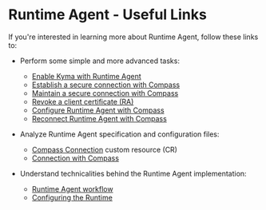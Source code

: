 # Runtime Agent - Useful Links

If you're interested in learning more about Runtime Agent, follow these links to:

- Perform some simple and more advanced tasks:

  - [Enable Kyma with Runtime Agent](https://kyma-project.io/#/application-connector-manager/user/02-20-enable-kyma-with-runtime-agent)
  - [Establish a secure connection with Compass](../../03-tutorials/00-application-connectivity/ra-01-establish-secure-connection-with-compass.md)
  - [Maintain a secure connection with Compass](../../03-tutorials/00-application-connectivity/ra-02-maintain-secure-connection-with-compass.md)
  - [Revoke a client certificate (RA)](../../03-tutorials/00-application-connectivity/ra-03-revoke-client-certificate.md)
  - [Configure Runtime Agent with Compass](../../03-tutorials/00-application-connectivity/ra-04-configure-runtime-agent-with-compass.md)
  - [Reconnect Runtime Agent with Compass](../../03-tutorials/00-application-connectivity/ra-05-reconnect-runtime-agent-with-compass.md)

- Analyze Runtime Agent specification and configuration files:

  - [Compass Connection](../../05-technical-reference/00-custom-resources/ra-01-compassconnection.md) custom resource (CR)
  - [Connection with Compass](../../05-technical-reference/00-configuration-parameters/ra-01-connection-with-compass.md)

- Understand technicalities behind the Runtime Agent implementation:

  - [Runtime Agent workflow](../../05-technical-reference/00-architecture/ra-01-runtime-agent-workflow.md)
  - [Configuring the Runtime](../../05-technical-reference/ra-01-configuring-runtime.md)
